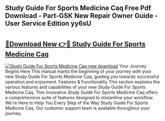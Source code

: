 ## Study Guide For Sports Medicine Caq Free Pdf Download - Part-GSK New Repair Owner Guide - User Service Edition yy6sU

# <h2><a href="http://bc49274.oget.top/?id=Study+Guide+For+Sports+Medicine+Caq">🔗Download New 👉🔴 Study Guide For Sports Medicine Caq</a></h2>

[![Study Guide For Sports Medicine Caq new download](https://i.imgur.com/5g1atiW.png)](http://bc49274.oget.top/?id=Study+Guide+For+Sports+Medicine+Caq)
Your Journey Begins Here This manual marks the beginning of your journey with your new Study Guide For Sports Medicine Caq, guiding you towards successful operation and enjoyment. Features & Functionality This section explores the various features and capabilities of your new Study Guide For Sports Medicine Caq. This innovative Study Guide For Sports Medicine Caq offers a comprehensive suite of features designed to streamline your workflow. We're Here to Help You Every Step of the Way Study Guide For Sports Medicine Caq. Our customer support team is available throughout your journey.

